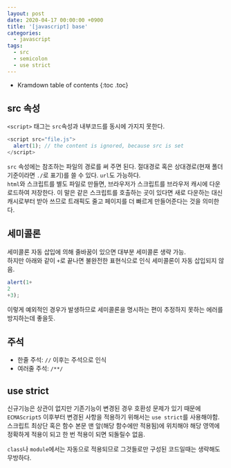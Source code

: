 ```yaml
---
layout: post
date: 2020-04-17 00:00:00 +0900
title: '[javascript] base'
categories:
  - javascript
tags:
  - src
  - semicolon
  - use strict
---
```


* Kramdown table of contents
{:toc .toc}

## src 속성

`<script>` 태그는 `src`속성과 내부코드를 동시에 가지지 못한다.

```js
<script src="file.js">
  alert(1); // the content is ignored, because src is set
</script>
```

`src` 속성에는 참조하는 파일의 경로를 써 주면 된다. 절대경로 혹은 상대경로(현재 폴더 기준이라면 `./`로 표기)를 쓸 수 있다. `url`도 가능하다.  
`html`와 스크립트를 별도 파일로 만들면, 브라우저가 스크립트를 브라우저 캐시에 다운로드하여 저장한다. 이 말은 같은 스크립트를 호출하는 곳이 있다면 새로 다운하는 대신 캐시로부터 받아 쓰므로 트래픽도 줄고 페이지를 더 빠르게 만들어준다는 것을 의미한다.   

## 세미콜론

세미콜론 자동 삽입에 의해 줄바꿈이 있으면 대부분 세미콜론 생략 가능.  
하지만 아래와 같이 `+`로 끝나면 불완전한 표현식으로 인식 세미콜론이 자동 삽입되지 않음.

```javascript
alert(1+
2
+3);
```

이렇게 예외적인 경우가 발생하므로 세미콜론을 명시하는 편이 추정하지 못하는 에러를 방지하는데 좋을듯.


## 주석

- 한줄 주석: `//` 이후는 주석으로 인식
- 여러줄 주석: `/**/`


## use strict

신규기능은 상관이 없지만 기존기능이 변경된 경우 호환성 문제가 있기 때문에  
`ECMAScript5` 이후부터 변경된 사항을 적용하기 위해서는 `use strict`를 사용해야함.  
스크립트 최상단 혹은 함수 본문 맨 앞(해당 함수에만 적용됨)에 위치해야 해당 영역에 정확하게 적용이 되고 한 번 적용이 되면 되돌릴수 없음.  

`class`나 `module`에서는 자동으로 적용되므로 그것들로만 구성된 코드일때는 생략해도 무방하다.  
